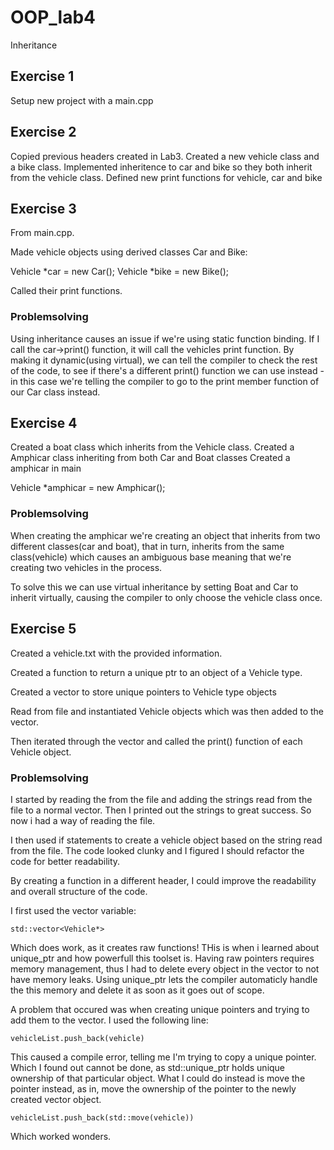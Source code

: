 # OOP_lab4

Inheritance

## Exercise 1

Setup new project with a main.cpp

## Exercise 2

Copied previous headers created in Lab3. Created a new vehicle class and a bike class.
Implemented inheritence to car and bike so they both inherit from the vehicle class.
Defined new print functions for vehicle, car and bike

## Exercise 3

From main.cpp.

Made vehicle objects using derived classes Car and Bike:

Vehicle *car = new Car();
Vehicle *bike = new Bike();

Called their print functions.

### Problemsolving

Using inheritance causes an issue if we're using static function binding. If I call the car->print() function, it will call the vehicles print function. By making it dynamic(using virtual), we can tell the compiler to check the rest of the code, to see if there's a different print() function we can use instead - in this case we're telling the compiler to go to the print member function of our Car class instead.

## Exercise 4

Created a boat class which inherits from the Vehicle class.
Created a Amphicar class inheriting from both Car and Boat classes
Created a amphicar in main

Vehicle \*amphicar = new Amphicar();

### Problemsolving

When creating the amphicar we're creating an object that inherits from two different classes(car and boat), that in turn, inherits from the same class(vehicle) which causes an ambiguous base meaning that we're creating two vehicles in the process.

To solve this we can use virtual inheritance by setting Boat and Car to inherit virtually, causing the compiler to only choose the vehicle class once.

## Exercise 5

Created a vehicle.txt with the provided information.

Created a function to return a unique ptr to an object of a Vehicle type.

Created a vector to store unique pointers to Vehicle type objects

Read from file and instantiated Vehicle objects which was then added to the vector.

Then iterated through the vector and called the print() function of each Vehicle object.

### Problemsolving

I started by reading the from the file and adding the strings read from the file to a normal vector. Then I printed out the strings to great success. So now i had a way of reading the file.

I then used if statements to create a vehicle object based on the string read from the file. The code looked clunky and I figured I should refactor the code for better readability.

By creating a function in a different header, I could improve the readability and overall structure of the code.

I first used the vector variable:

    std::vector<Vehicle*>

Which does work, as it creates raw functions! THis is when i learned about unique_ptr and how powerfull this toolset is. Having raw pointers requires memory management, thus I had to delete every object in the vector to not have memory leaks. Using unique_ptr lets the compiler automaticly handle the this memory and delete it as soon as it goes out of scope.

A problem that occured was when creating unique pointers and trying to add them to the vector. I used the following line:

    vehicleList.push_back(vehicle)

This caused a compile error, telling me I'm trying to copy a unique pointer. Which I found out cannot be done, as std::unique_ptr holds unique ownership of that particular object. What I could do instead is move the pointer instead, as in, move the ownership of the pointer to the newly created vector object.

    vehicleList.push_back(std::move(vehicle))

Which worked wonders.

